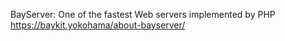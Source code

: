 BayServer: One of the fastest Web servers implemented by PHP
https://baykit.yokohama/about-bayserver/

